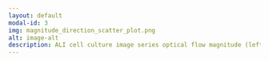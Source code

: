 ```yaml
---
layout: default
modal-id: 3
img: magnitude_direction_scatter_plot.png
alt: image-alt
description: ALI cell culture image series optical flow magnitude (left) and direction (right) metrics generated by Rainbow.
---
```

